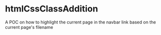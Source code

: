 # htmlCssClassAddition
A POC on how to highlight the current page in the navbar link based on the current page's filename
